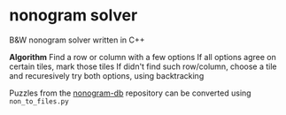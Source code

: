 # nonogram solver

B&W nonogram solver written in C++

**Algorithm**
Find a row or column with a few options
If all options agree on certain tiles, mark those tiles
If didn't find such row/column, choose a tile and recuresively try both options, using backtracking

Puzzles from the [nonogram-db](https://github.com/mikix/nonogram-db) repository can be converted using `non_to_files.py`


